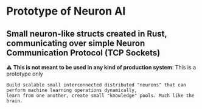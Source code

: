 # Prototype of Neuron AI

## Small neuron-like structs created in Rust, communicating over simple Neuron Communication Protocol (TCP Sockets)


:warning: **This is not meant to be used in any kind of production system**: This is a prototype only

    Build scalable small interconnected distributed "neurons" that can perform machine learning operations dynamically,
    learn from one another, create small "knowledge" pools. Much like the brain.
